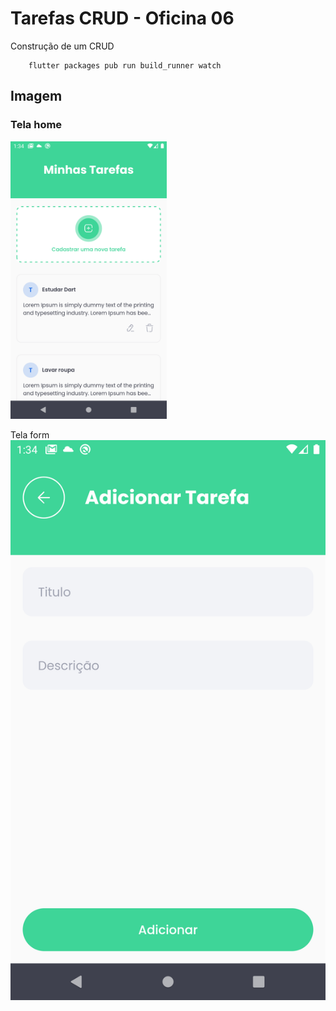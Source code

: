 #  Tarefas CRUD  - Oficina 06

Construção de um CRUD

```shell
    flutter packages pub run build_runner watch
```

## Imagem

### Tela home
<img src="doc/print1.png" width="250"> 
<!-- [print](doc/print1.png)
:height: 100px
:width: 200 px
:scale: 50 % -->


Tela form
![print](doc/print2.png)   

